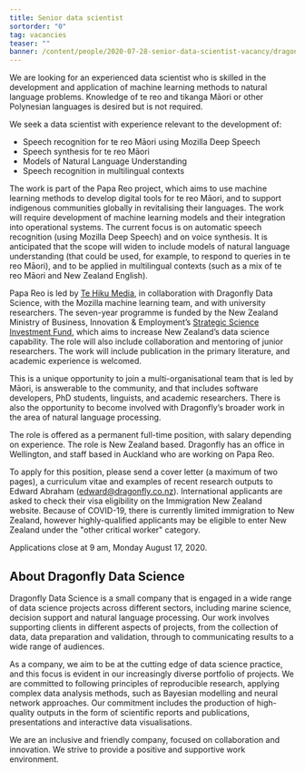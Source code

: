 ```yaml
---
title: Senior data scientist
sortorder: "0"
tag: vacancies
teaser: ""
banner: /content/people/2020-07-28-senior-data-scientist-vacancy/dragonfly-wing-thin.png
---
```



We are looking for an experienced data scientist who is skilled in the
development and application of machine learning methods to natural language
problems.  Knowledge of te reo and tikanga Māori or other Polynesian languages
is desired but is not required. 

We seek a data scientist with experience relevant to the development of:

* Speech recognition for te reo Māori using Mozilla Deep Speech
* Speech synthesis for te reo Māori
* Models of Natural Language Understanding 
* Speech recognition in multilingual contexts

The work is part of the Papa Reo project, which aims to use machine learning
methods to develop digital tools for te reo Māori, and to support indigenous
communities globally in revitalising their languages. The work will require
development of machine learning models and their integration into operational
systems. The current focus is on automatic speech recognition (using Mozilla
Deep Speech) and on voice synthesis. It is anticipated that the scope will widen
to include models of natural language understanding (that could be used, for
example, to respond to queries in te reo Māori), and to be applied in
multilingual contexts (such as a mix of te reo Māori and New Zealand English). 

Papa Reo is led by [Te Hiku Media](https://tehiku.nz), in collaboration with Dragonfly Data Science,
with the Mozilla machine learning team, and with university researchers. The
seven-year programme is funded by the New Zealand Ministry of Business,
Innovation & Employment’s [Strategic Science Investment Fund](https://www.mbie.govt.nz/science-and-technology/science-and-innovation/funding-information-and-opportunities/investment-funds/strategic-science-investment-fund/), 
which aims to increase New
Zealand’s data science capability. The role will also include collaboration and
mentoring of junior researchers. The work will include publication in the
primary literature, and academic experience is welcomed. 

This is a unique opportunity to join a multi-organisational team that is led by
Māori, is answerable to the community, and that includes software developers,
PhD students, linguists, and  academic researchers. There is also the
opportunity to become involved with Dragonfly’s broader work in the area of
natural language processing. 

The role is offered as a permanent full-time position, with salary depending on
experience. The role is New Zealand based. Dragonfly has an office in
Wellington, and staff based in Auckland who are working on Papa Reo.

To apply for this position, please send a cover letter (a maximum of two pages),
a curriculum vitae and examples of recent research outputs to Edward Abraham
([edward@dragonfly.co.nz](edward@dragonfly.co.nz)). International applicants are asked to check their visa
eligibility on the Immigration New Zealand website. Because of COVID-19, there
is currently limited immigration to New Zealand, however highly-qualified
applicants may be eligible to enter New Zealand under the "other critical worker"
category.

Applications close at 9 am, Monday August 17, 2020.


## About Dragonfly Data Science

Dragonfly Data Science is a small company that is engaged in a wide range of
data science projects across different sectors, including marine science,
decision support and natural language processing. Our work involves supporting
clients in different aspects of projects, from the collection of data, data
preparation and validation, through to communicating results to a wide range of
audiences.

As a company, we aim to be at the cutting edge of data science practice, and
this focus is evident in our increasingly diverse portfolio of projects. We are
committed to following principles of reproducible research, applying complex
data analysis methods, such as Bayesian modelling  and neural network
approaches. Our commitment includes the production of high-quality outputs in
the form of scientific reports and publications, presentations and interactive
data visualisations.

We are an inclusive and friendly company, focused on collaboration and
innovation.  We strive to provide a positive and supportive work environment.

